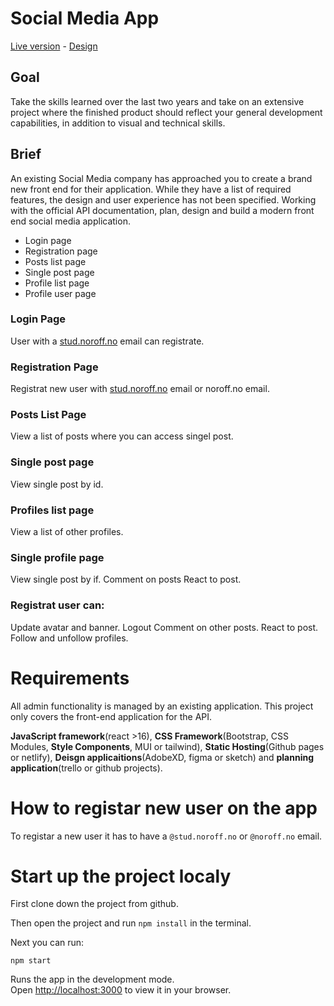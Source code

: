 # Social Media App
[Live version](https://helpful-panda-469815.netlify.app/) - [Design](https://pages.github.com/)
## Goal 
Take the skills learned over the last two years and take on an extensive project where the finished product should reflect your general development capabilities, in addition to visual and technical skills.

## Brief
An existing Social Media company has approached you to create a brand new front end for their application. 
While they have a list of required features, the design and user experience has not been specified. 
Working with the official API documentation, plan, design and build a modern front end social media application.

- Login page
- Registration page
- Posts list page
- Single post page
- Profile list page
- Profile user page

### Login Page
User with a [stud.noroff.no](http://stud.noroff.no) email can registrate. 

### Registration Page
Registrat new user with [stud.noroff.no](http://stud.noroff.no) email or noroff.no email. 

### Posts List Page
View a list of posts where you can access singel post.

### Single post page
View single post by id. 

### Profiles list page
View a list of other profiles.

### Single profile page
View single post by if. 
Comment on posts
React to post. 

### Registrat user can:
Update avatar and banner. 
Logout
Comment on other posts.
React to post. 
Follow and unfollow profiles.

# Requirements
All admin functionality is managed by an existing application. This project only covers the front-end application for the API.

**JavaScript framework**(react >16), **CSS Framework**(Bootstrap, CSS Modules, **Style Components**, MUI or tailwind), **Static Hosting**(Github pages or netlify), **Deisgn applicaitions**(AdobeXD, figma or sketch) and **planning application**(trello or github projects).

# How to registar new user on the app 
To registar a new user it has to have a `@stud.noroff.no` or `@noroff.no` email. 

# Start up the project localy
First clone down the project from github. 

Then open the project and run `npm install` in the terminal. 

Next you can run:

`npm start`

Runs the app in the development mode.\
Open [http://localhost:3000](http://localhost:3000) to view it in your browser.

